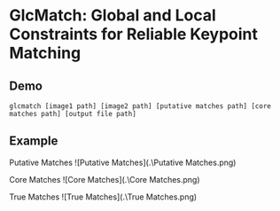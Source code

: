 # GlcMatch: Global and Local Constraints for Reliable Keypoint Matching

## Demo
```
glcmatch [image1 path] [image2 path] [putative matches path] [core matches path] [output file path]
```




## Example

Putative Matches
![Putative Matches](.\Putative Matches.png)

Core Matches
![Core Matches](.\Core Matches.png)

True Matches
![True Matches](.\True Matches.png)
